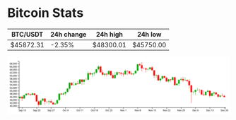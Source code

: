 # Bitcoin Stats

BTC/USDT|24h change|24h high|24h low|
|---|---|---|---|
|$45872.31|-2.35%|$48300.01|$45750.00|

<img src="./chart.svg">
